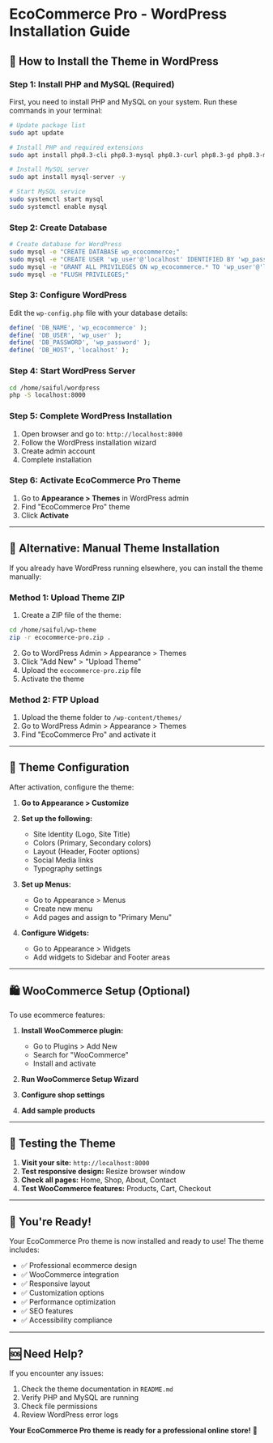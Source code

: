 # EcoCommerce Pro - WordPress Installation Guide

## 🚀 How to Install the Theme in WordPress

### **Step 1: Install PHP and MySQL (Required)**

First, you need to install PHP and MySQL on your system. Run these commands in your terminal:

```bash
# Update package list
sudo apt update

# Install PHP and required extensions
sudo apt install php8.3-cli php8.3-mysql php8.3-curl php8.3-gd php8.3-mbstring php8.3-xml php8.3-zip -y

# Install MySQL server
sudo apt install mysql-server -y

# Start MySQL service
sudo systemctl start mysql
sudo systemctl enable mysql
```

### **Step 2: Create Database**

```bash
# Create database for WordPress
sudo mysql -e "CREATE DATABASE wp_ecocommerce;"
sudo mysql -e "CREATE USER 'wp_user'@'localhost' IDENTIFIED BY 'wp_password';"
sudo mysql -e "GRANT ALL PRIVILEGES ON wp_ecocommerce.* TO 'wp_user'@'localhost';"
sudo mysql -e "FLUSH PRIVILEGES;"
```

### **Step 3: Configure WordPress**

Edit the `wp-config.php` file with your database details:

```php
define( 'DB_NAME', 'wp_ecocommerce' );
define( 'DB_USER', 'wp_user' );
define( 'DB_PASSWORD', 'wp_password' );
define( 'DB_HOST', 'localhost' );
```

### **Step 4: Start WordPress Server**

```bash
cd /home/saiful/wordpress
php -S localhost:8000
```

### **Step 5: Complete WordPress Installation**

1. Open browser and go to: `http://localhost:8000`
2. Follow the WordPress installation wizard
3. Create admin account
4. Complete installation

### **Step 6: Activate EcoCommerce Pro Theme**

1. Go to **Appearance > Themes** in WordPress admin
2. Find "EcoCommerce Pro" theme
3. Click **Activate**

---

## 🎯 **Alternative: Manual Theme Installation**

If you already have WordPress running elsewhere, you can install the theme manually:

### **Method 1: Upload Theme ZIP**

1. Create a ZIP file of the theme:
```bash
cd /home/saiful/wp-theme
zip -r ecocommerce-pro.zip .
```

2. Go to WordPress Admin > Appearance > Themes
3. Click "Add New" > "Upload Theme"
4. Upload the `ecocommerce-pro.zip` file
5. Activate the theme

### **Method 2: FTP Upload**

1. Upload the theme folder to `/wp-content/themes/`
2. Go to WordPress Admin > Appearance > Themes
3. Find "EcoCommerce Pro" and activate it

---

## 🔧 **Theme Configuration**

After activation, configure the theme:

1. **Go to Appearance > Customize**
2. **Set up the following:**
   - Site Identity (Logo, Site Title)
   - Colors (Primary, Secondary colors)
   - Layout (Header, Footer options)
   - Social Media links
   - Typography settings

3. **Set up Menus:**
   - Go to Appearance > Menus
   - Create new menu
   - Add pages and assign to "Primary Menu"

4. **Configure Widgets:**
   - Go to Appearance > Widgets
   - Add widgets to Sidebar and Footer areas

---

## 🛍️ **WooCommerce Setup (Optional)**

To use ecommerce features:

1. **Install WooCommerce plugin:**
   - Go to Plugins > Add New
   - Search for "WooCommerce"
   - Install and activate

2. **Run WooCommerce Setup Wizard**
3. **Configure shop settings**
4. **Add sample products**

---

## 📱 **Testing the Theme**

1. **Visit your site:** `http://localhost:8000`
2. **Test responsive design:** Resize browser window
3. **Check all pages:** Home, Shop, About, Contact
4. **Test WooCommerce features:** Products, Cart, Checkout

---

## 🎉 **You're Ready!**

Your EcoCommerce Pro theme is now installed and ready to use! The theme includes:

- ✅ Professional ecommerce design
- ✅ WooCommerce integration
- ✅ Responsive layout
- ✅ Customization options
- ✅ Performance optimization
- ✅ SEO features
- ✅ Accessibility compliance

---

## 🆘 **Need Help?**

If you encounter any issues:

1. Check the theme documentation in `README.md`
2. Verify PHP and MySQL are running
3. Check file permissions
4. Review WordPress error logs

**Your EcoCommerce Pro theme is ready for a professional online store!** 🚀
